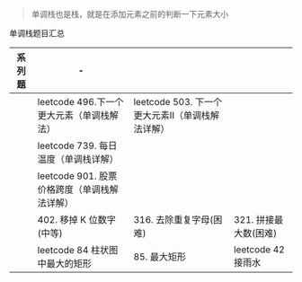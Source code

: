 
>单调栈也是栈，就是在添加元素之前的判断一下元素大小



单调栈题目汇总    

  | 系列题  | -                                     |                                                |                                                     | 
  | ----   | ---------------------------------------- | ----------------------------------------------- |---------------------------------------------------- |
  |        | leetcode 496.下一个更大元素（单调栈解法） |  leetcode 503. 下一个更大元素Ⅱ（单调栈解法详解）   |     |
  |        | leetcode 739. 每日温度（单调栈详解）  |                              |    |
  |        | leetcode 901. 股票价格跨度（单调栈解法详解） |     |    |
  |        | 402. 移掉 K 位数字(中等)   |  316. 去除重复字母(困难)  |   321. 拼接最大数(困难) |
  |        | leetcode 84	柱状图中最大的矩形     |  85. 最大矩形  | leetcode 42 接雨水    | 
       
       
  
  
      
   
 
